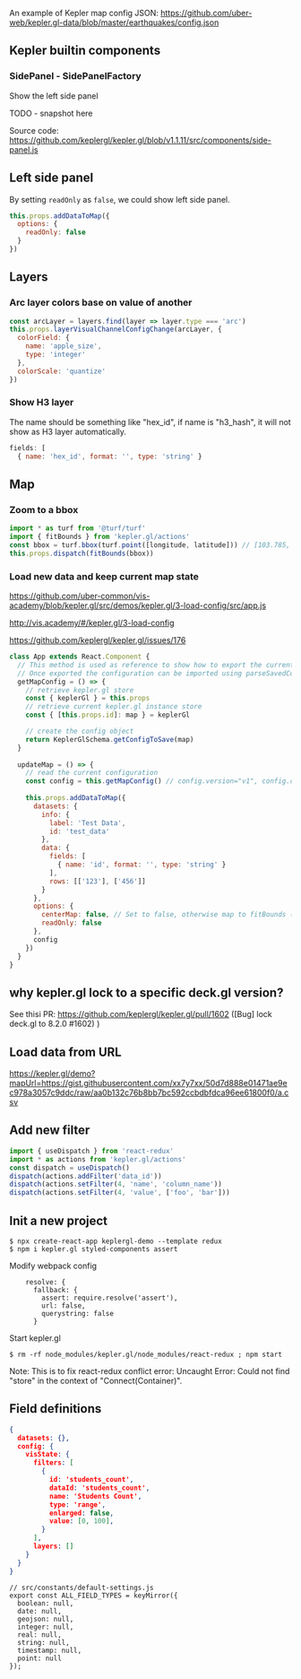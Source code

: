 An example of Kepler map config JSON: https://github.com/uber-web/kepler.gl-data/blob/master/earthquakes/config.json

## Kepler builtin components

### SidePanel - SidePanelFactory

Show the left side panel

TODO - snapshot here

Source code: https://github.com/keplergl/kepler.gl/blob/v1.1.11/src/components/side-panel.js

## Left side panel

By setting `readOnly` as `false`, we could show left side panel.

```js
this.props.addDataToMap({
  options: {
    readOnly: false
  }
})
```

## Layers

### Arc layer colors base on value of another

```js
const arcLayer = layers.find(layer => layer.type === 'arc')
this.props.layerVisualChannelConfigChange(arcLayer, {
  colorField: {
    name: 'apple_size',
    type: 'integer'
  },
  colorScale: 'quantize'
})
```

### Show H3 layer

The name should be something like "hex_id", if name is "h3_hash", it will not show as H3 layer automatically.

```js
fields: [
  { name: 'hex_id', format: '', type: 'string' }
```

## Map

### Zoom to a bbox

```js
import * as turf from '@turf/turf'
import { fitBounds } from 'kepler.gl/actions'
const bbox = turf.bbox(turf.point([longitude, latitude])) // [103.785, 1.435, 103.785, 1.435]
this.props.dispatch(fitBounds(bbox))
```

### Load new data and keep current map state

https://github.com/uber-common/vis-academy/blob/kepler.gl/src/demos/kepler.gl/3-load-config/src/app.js

http://vis.academy/#/kepler.gl/3-load-config

https://github.com/keplergl/kepler.gl/issues/176

```js
class App extends React.Component {
  // This method is used as reference to show how to export the current kepler.gl instance configuration
  // Once exported the configuration can be imported using parseSavedConfig or load method from KeplerGlSchema
  getMapConfig = () => {
    // retrieve kepler.gl store
    const { keplerGl } = this.props
    // retrieve current kepler.gl instance store
    const { [this.props.id]: map } = keplerGl

    // create the config object
    return KeplerGlSchema.getConfigToSave(map)
  }
  
  updateMap = () => {
    // read the current configuration
    const config = this.getMapConfig() // config.version="v1", config.config.mapState={...}
    
    this.props.addDataToMap({
      datasets: {
        info: {
          label: 'Test Data',
          id: 'test_data'
        },
        data: {
          fields: [
            { name: 'id', format: '', type: 'string' }
          ],
          rows: [['123'], ['456']]
        }
      },
      options: {
        centerMap: false, // Set to false, otherwise map to fitBounds (zoom to data bbox) automatically after data loaded.
        readOnly: false
      },
      config
    })
  }
}
```

## why kepler.gl lock to a specific deck.gl version?

See thisi PR: https://github.com/keplergl/kepler.gl/pull/1602 ([Bug] lock deck.gl to 8.2.0 #1602) )

## Load data from URL

https://kepler.gl/demo?mapUrl=https://gist.githubusercontent.com/xx7y7xx/50d7d888e01471ae9ec978a3057c9ddc/raw/aa0b132c76b8bb7bc592ccbdbfdca96ee61800f0/a.csv

## Add new filter

```js
import { useDispatch } from 'react-redux'
import * as actions from 'kepler.gl/actions'
const dispatch = useDispatch()
dispatch(actions.addFilter('data_id'))
dispatch(actions.setFilter(4, 'name', 'column_name'))
dispatch(actions.setFilter(4, 'value', ['foo', 'bar']))
```

## Init a new project

```
$ npx create-react-app keplergl-demo --template redux
$ npm i kepler.gl styled-components assert
```

Modify webpack config

```
    resolve: {
      fallback: {
        assert: require.resolve('assert'),
        url: false,
        querystring: false
      }
```

Start kepler.gl

```
$ rm -rf node_modules/kepler.gl/node_modules/react-redux ; npm start
```

Note: This is to fix react-redux conflict error: Uncaught Error: Could not find "store" in the context of "Connect(Container)".

## Field definitions

```json
{
  datasets: {},
  config: {
    visState: {
      filters: [
        {
          id: 'students_count',
          dataId: 'students_count',
          name: 'Students Count',
          type: 'range',
          enlarged: false,
          value: [0, 100],
        }
      ],
      layers: []
    }
  }
}
```

```
// src/constants/default-settings.js
export const ALL_FIELD_TYPES = keyMirror({
  boolean: null,
  date: null,
  geojson: null,
  integer: null,
  real: null,
  string: null,
  timestamp: null,
  point: null
});
```

